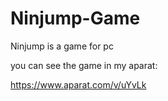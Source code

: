 # Ninjump-Game
Ninjump is a game for pc

you can see the game in my aparat:

https://www.aparat.com/v/uYvLk
